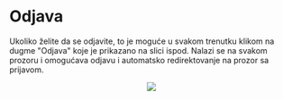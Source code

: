 # Odjava
Ukoliko želite da se odjavite, to je moguće u svakom trenutku klikom na dugme "Odjava" koje je prikazano na slici ispod. Nalazi se na svakom prozoru i omogućava odjavu i automatsko redirektovanje na prozor sa prijavom.
<p align="center">
  <img src="/images/odjava.png">
</p>